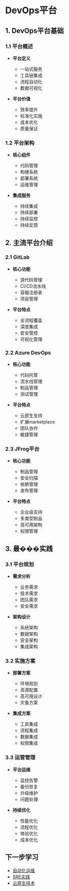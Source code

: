 # DevOps平台

## 1. DevOps平台基础

### 1.1 平台概述
- **平台定义**
  - 一站式服务
  - 工具链集成
  - 流程自动化
  - 数据可视化

- **平台价值**
  - 效率提升
  - 标准化实施
  - 成本优化
  - 质量保证

### 1.2 平台架构
- **核心组件**
  - 代码管理
  - 构建系统
  - 部署系统
  - 运维管理

- **集成服务**
  - 持续集成
  - 持续部署
  - 持续监控
  - 持续反馈

## 2. 主流平台介绍

### 2.1 GitLab
- **核心功能**
  - 源代码管理
  - CI/CD流水线
  - 容器注册表
  - 项目管理

- **平台特点**
  - 全流程覆盖
  - 深度集成
  - 安全管控
  - 可视化管理

### 2.2 Azure DevOps
- **核心功能**
  - 代码托管
  - 流水线管理
  - 制品管理
  - 测试管理

- **平台特点**
  - 云原生支持
  - 扩展marketplace
  - 团队协作
  - 敏捷管理

### 2.3 JFrog平台
- **核心功能**
  - 制品管理
  - 安全扫描
  - 依赖管理
  - 发布管理

- **平台特点**
  - 企业级支持
  - 多类型制品
  - 高可用架构
  - 权限管理

## 3. 最���实践

### 3.1 平台规划
- **需求分析**
  - 业务需求
  - 技术需求
  - 团队需求
  - 安全需求

- **架构设计**
  - 系统架构
  - 数据架构
  - 安全架构
  - 集成架构

### 3.2 实施方案
- **部署方案**
  - 环境规划
  - 资源配置
  - 高可用设计
  - 灾备方案

- **集成方案**
  - 工具集成
  - 流程集成
  - 数据集成
  - 权限集成

### 3.3 运营管理
- **平台运维**
  - 监控告警
  - 备份恢复
  - 升级维护
  - 问题处理

- **持续优化**
  - 性能优化
  - 流程优化
  - 体验优化
  - 成本优化

## 下一步学习

- [自动化运维](../automation/README.md)
- [SRE实践](../sre/README.md)
- [云原生技术](../cloud-native/README.md) 